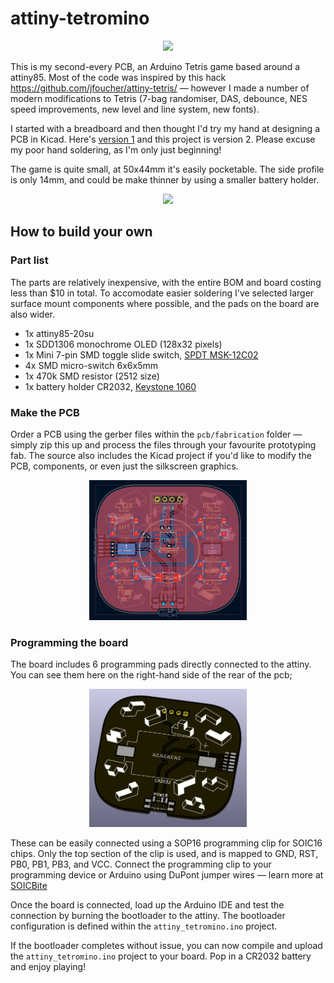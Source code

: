 # attiny-tetromino 

<center><img src="images/device-front.jpg" width="50%"></center>

This is my second-every PCB, an Arduino Tetris game based around a attiny85. Most of the code was inspired by this hack https://github.com/jfoucher/attiny-tetris/ — however I made a number of modern modifications to Tetris (7-bag randomiser, DAS, debounce, NES speed improvements, new level and line system, new fonts). 

I started with a breadboard and then thought I'd try my hand at designing a PCB in Kicad. Here's [version 1](https://www.reddit.com/r/arduino/comments/1eph7te/my_first_pcb_an_arduino_attiny85_handheld/) and this project is version 2. Please excuse my poor hand soldering, as I'm only just beginning!

The game is quite small, at 50x44mm it's easily pocketable. The side profile is only 14mm, and could be make thinner by using a smaller battery holder.

<center><img src="images/device-side.jpg" width="50%"></center>

## How to build your own

### Part list

The parts are relatively inexpensive, with the entire BOM and board costing less than $10 in total. To accomodate easier soldering I've selected larger surface mount components where possible, and the pads on the board are also wider.

- 1x attiny85-20su
- 1x SDD1306 monochrome OLED (128x32 pixels)
- 1x Mini 7-pin SMD toggle slide switch, [SPDT MSK-12C02](https://www.ckswitches.com/media/1424/pcm.pdf) 
- 4x SMD micro-switch 6x6x5mm
- 1x 470k SMD resistor (2512 size)
- 1x battery holder CR2032, [Keystone 1060](https://www.ckswitches.com/media/1424/pcm.pdf)

### Make the PCB

Order a PCB using the gerber files within the `pcb/fabrication` folder — simply zip this up and process the files through your favourite prototyping fab. The source also includes the Kicad project if you'd like to modify the PCB, components, or even just the silkscreen graphics.

<center><img src="images/pcb-01-layout.png" width="50%"></center>

### Programming the board

The board includes 6 programming pads directly connected to the attiny. You can see them here on the right-hand side of the rear of the pcb; 

<center><img src="images/pcb-02-3d.jpg" width="50%"></center>

These can be easily connected using a SOP16 programming clip for SOIC16 chips. Only the top section of the clip is used, and is mapped to GND, RST, PB0, PB1, PB3, and VCC. Connect the programming clip to your programming device or Arduino using DuPont jumper wires — learn more at [SOICBite](https://github.com/SimonMerrett/SOICbite)

Once the board is connected, load up the Arduino IDE and test the connection by burning the bootloader to the attiny. The bootloader configuration is defined within the `attiny_tetromino.ino` project.

If the bootloader completes without issue, you can now compile and upload the `attiny_tetromino.ino` project to your board. Pop in a CR2032 battery and enjoy playing!

